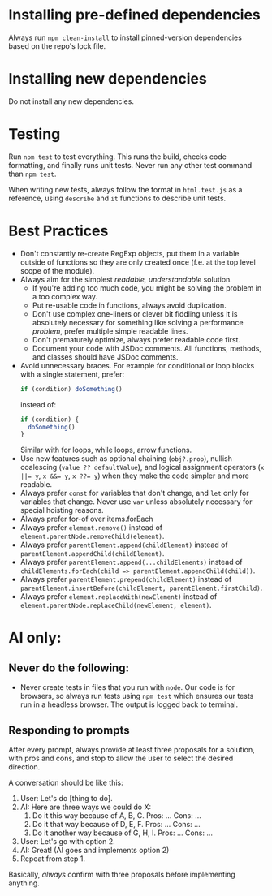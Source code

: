 # Installing pre-defined dependencies

Always run `npm clean-install` to install pinned-version dependencies based on
the repo's lock file.

# Installing new dependencies

Do not install any new dependencies.

# Testing

Run `npm test` to test everything. This runs the build, checks code formatting,
and finally runs unit tests. Never run any other test command than `npm test`.

When writing new tests, always follow the format in `html.test.js` as a
reference, using `describe` and `it` functions to describe unit tests.

# Best Practices

- Don't constantly re-create RegExp objects, put them in a variable outside of
  functions so they are only created once (f.e. at the top level scope of the
  module).
- Always aim for the simplest _readable, understandable_ solution.
  - If you're adding too much code, you might be solving the problem in a too complex way.
  - Put re-usable code in functions, always avoid duplication.
  - Don't use complex one-liners or clever bit fiddling unless it is absolutely
    necessary for something like solving a performance _problem_, prefer multiple
    simple readable lines.
  - Don't prematurely optimize, always prefer readable code first.
  - Document your code with JSDoc comments. All functions, methods, and classes
    should have JSDoc comments.
- Avoid unnecessary braces. For example for conditional or loop blocks with a single statement, prefer:
  ```js
  if (condition) doSomething()
  ```
  instead of:
  ```js
  if (condition) {
    doSomething()
  }
  ```
  Similar with for loops, while loops, arrow functions.
- Use new features such as optional chaining (`obj?.prop`), nullish coalescing
  (`value ?? defaultValue`), and logical assignment operators (`x ||= y`, `x &&= y`,
  `x ??= y`) when they make the code simpler and more readable.
- Always prefer `const` for variables that don't change, and `let` only for
  variables that change. Never use `var` unless absolutely necessary for special
  hoisting reasons.
- Always prefer for-of over items.forEach
- Always prefer `element.remove()` instead of `element.parentNode.removeChild(element)`.
- Always prefer `parentElement.append(childElement)` instead of
  `parentElement.appendChild(childElement)`.
- Always prefer `parentElement.append(...childElements)` instead of
  `childElements.forEach(child => parentElement.appendChild(child))`.
- Always prefer `parentElement.prepend(childElement)` instead of
  `parentElement.insertBefore(childElement, parentElement.firstChild)`.
- Always prefer `element.replaceWith(newElement)` instead of
  `element.parentNode.replaceChild(newElement, element)`.

# AI only:

## Never do the following:

- Never create tests in files that you run with `node`. Our code is for
  browsers, so always run tests using `npm test` which ensures our tests run in a
  headless browser. The output is logged back to terminal.

## Responding to prompts

After every prompt, always provide at least three proposals for a solution, with
pros and cons, and stop to allow the user to select the desired direction.

A conversation should be like this:

1. User: Let's do [thing to do].
2. AI: Here are three ways we could do X:
   1. Do it this way because of A, B, C. Pros: ... Cons: ...
   2. Do it that way because of D, E, F. Pros: ... Cons: ...
   3. Do it another way because of G, H, I. Pros: ... Cons: ...
3. User: Let's go with option 2.
4. AI: Great! (AI goes and implements option 2)
5. Repeat from step 1.

Basically, _always_ confirm with three proposals before implementing anything.
